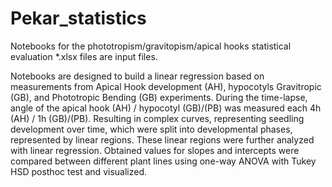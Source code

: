 # Pekar_statistics
 Notebooks for the phototropism/gravitopism/apical hooks statistical evaluation
*.xlsx files are input files. 

Notebooks are designed to build a linear regression based on measurements from Apical Hook development (AH), hypocotyls Gravitropic (GB), and Phototropic Bending (GB) experiments.
During the time-lapse, angle of the apical hook (AH) / hypocotyl (GB)/(PB) was measured each 4h (AH) / 1h (GB)/(PB). Resulting in complex curves, representing seedling development over time, which were split into developmental phases, represented by linear regions. These linear regions were further analyzed with linear regression.
Obtained values for slopes and intercepts were compared between different plant lines using one-way ANOVA with Tukey HSD posthoc test and visualized. 
